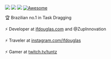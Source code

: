 <a href="https://www.linkedin.com/in/ifdouglas/"><img src="https://img.shields.io/badge/-ifdouglas-0072b1?style=flat&logo=Linkedin&logoColor=white" /></a>
<a href="https://www.twitter.com/ifdouglas/"><img src="https://img.shields.io/badge/-ifdouglas-38A1F3?style=flat&logo=Twitter&logoColor=white" /></a>
<a href="https://medium.com/@tuntz"><img src="https://img.shields.io/badge/-tuntz-66cdaa?style=flat&logo=Medium&logoColor=white" /></a>
[![Awesome](https://cdn.rawgit.com/sindresorhus/awesome/d7305f38d29fed78fa85652e3a63e154dd8e8829/media/badge.svg)](https://www.ifdouglas.com)

🏆 Brazilian no.1 in Task Dragging

⚡️ Developer at [ifdouglas.com](https://www.ifdouglas.com) and @ZupInnovation

⚡️ Traveler at [instagram.com/ifdouglas](https://www.instagram.com/ifdouglas)

⚡️ Gamer at [twitch.tv/tuntz](https://www.twitch.tv/tuntz)

<!--
**ifdouglas/ifdouglas** is a ✨ _special_ ✨ repository because its `README.md` (this file) appears on your GitHub profile.

Here are some ideas to get you started:

- 🔭 I’m currently working on ...
- 🌱 I’m currently learning ...
- 👯 I’m looking to collaborate on ...
- 🤔 I’m looking for help with ...
- 💬 Ask me about ...
- 📫 How to reach me: ...
- 😄 Pronouns: ...
- ⚡ Fun fact: ...
-->
